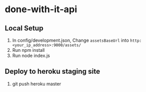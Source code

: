 # done-with-it-api


## Local Setup
1. In config/development.json, Change `assetsBaseUrl` into `http:<your_ip_address>:9000/assets/`
2. Run npm install
3. Run node index.js


## Deploy to heroku staging site
1. git push heroku master

